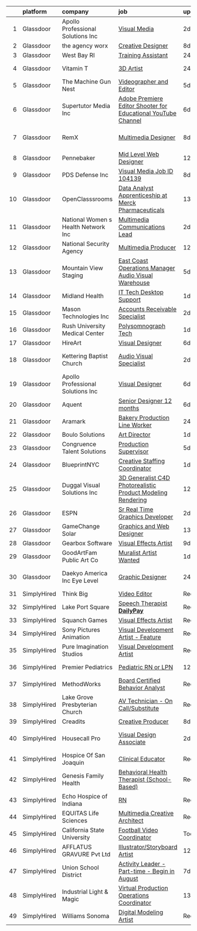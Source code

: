 

|    | platform    | company                              | job                                                                                                                                                                                                                                                                                                                                                                                                                                                                                                                                                                                                                                                                                                                                                                                                                                                                                                                                                                                                                                                                                                                                                                                                                                                                       | update_time   | location                    |
|---:|:------------|:-------------------------------------|:--------------------------------------------------------------------------------------------------------------------------------------------------------------------------------------------------------------------------------------------------------------------------------------------------------------------------------------------------------------------------------------------------------------------------------------------------------------------------------------------------------------------------------------------------------------------------------------------------------------------------------------------------------------------------------------------------------------------------------------------------------------------------------------------------------------------------------------------------------------------------------------------------------------------------------------------------------------------------------------------------------------------------------------------------------------------------------------------------------------------------------------------------------------------------------------------------------------------------------------------------------------------------|:--------------|:----------------------------|
|  1 | Glassdoor   | Apollo Professional Solutions  Inc   | [Visual Media](https://www.glassdoor.com/partner/jobListing.htm?pos=128&ao=1110586&s=58&guid=000001821f8cf113a6963c2b7e6dc3fc&src=GD_JOB_AD&t=SR&vt=w&ea=1&cs=1_33539cf1&cb=1658386707115&jobListingId=1008012114331&cpc=AC285F3A3ECA6BB0&jrtk=3-0-1g8fopsavkhqs801-1g8fopsbdg2qa800-7c0645af082c45b9--6NYlbfkN0CAhuD5_VJSGKds9a5niLzxiWOcN_E6D1JakCGF8i00d5ISuI-0-xh_cG2rFb0VvO-EIFroLATizHoo9VMSyy5GJXsu6gbHsQ6vgfq5xJ8DIxU-Vr-Kph_wNlXhib4kijs1VFZg1naKw47khUL-N3ZOiWpxzok0JB9gejpCxCMcXSw9_FCOBhORxfNJEicdLGEihhS5MTDtohWiPYd6HBC4y-WeeYPxcYuL7mfuE2PM7oanEkctd5AA-kTltrOKJq9msffXup3yPLVgblwF1zsZLhAHUHIoeER4hjCh9IwndcQhv88M8Zq2oeMyXRvaBH0X8Y3DP4DBmLnCfjd8qh4H-Wn7UhHGt9As3fDpnjw5D89LkAiAvnIoHR8By2rFyxG6Cim-2IPgvxupq_LP7wr6lRVKC3KmkGmqrivUkr4srNw6J8VQ3lENsYbLnDjJBUumaYFDRmY-6iaAFuyppa1PhlwH8XBNQT9pYcEF_0_ZC-SUvP59lRSYEkEhrnkOASw%3D)                                                                                                                                                                                                                                                                                                                                                                                                                     | 2d            | Eglin Village, FL           |
|  2 | Glassdoor   | the agency worx                      | [Creative Designer](https://www.glassdoor.com/partner/jobListing.htm?pos=125&ao=1110586&s=58&guid=000001821f8cf113a6963c2b7e6dc3fc&src=GD_JOB_AD&t=SR&vt=w&ea=1&cs=1_3d5d8eaf&cb=1658386707114&jobListingId=1007999979667&cpc=F41FEAB56D215062&jrtk=3-0-1g8fopsavkhqs801-1g8fopsbdg2qa800-63945e7974dcb0bf--6NYlbfkN0CNOKpjDIEH11s39GTuUki_mvxNbnX5BtDlH5CMrheAnKze_5JrwQ4joDkGUDohP_RybvKQguCwO2bzn207p_14mbiHcywFIa1HWF2UP0_3f5Zk975uTAq5uCVwflsu_JCSQSKbiQ7a0xIZd76aSwml-WNW-2GZAACyMpIWDnwBr8SUJBdJ9gJtZ6GRC9VA3ztJgg5zkHMaCfwp4fuamyLb9DvoEn5KT0MKmPkNcOYCxssy-D2g3qsmDMhqLf1iedEJ7dRB9yGiuqYYDfqcC8cnuQ876rLFYd7oJALx_xt826rJMzx71szpDIhO0IMs8phJIr-MwlmXrNu7M7YZhzc3ZZ24Frjn-VGwWswvmEFrgGSr5WCSKo6lG8hIp3PrNf7Z3-5WjT4HY9vJU1BkBFG3SOGvaBo8ZHrcZ7Ka0TBjOfmex_FmSVSccwjNrhxHxypzlt0Ai31e-rDwuk2IYihfbQZzLvyO4zQCZuL97FNbFevH_z0ICAzV)                                                                                                                                                                                                                                                                                                                                                                                                                              | 8d            | Remote                      |
|  3 | Glassdoor   | West Bay RI                          | [Training Assistant](https://www.glassdoor.com/partner/jobListing.htm?pos=109&ao=1110586&s=58&guid=000001821f8cf113a6963c2b7e6dc3fc&src=GD_JOB_AD&t=SR&vt=w&ea=1&cs=1_fea1fd42&cb=1658386707112&jobListingId=1008017780206&cpc=C19BE7EA145E205E&jrtk=3-0-1g8fopsavkhqs801-1g8fopsbdg2qa800-11649122c58d1426--6NYlbfkN0AWrAPJXqKdQ9gvgI08huh7vxHtojMF5utEtTzC6PLfuKwA_zJs5gG78PgVMm5f_sFdyo8KqA17pzYOpxxLCInD4IF21-xIpDQhhmffSubmlaSOKZWopFe_awZw62749pDPNBIJYD6_iuGyILNzyxvm0uPj3_kXp1FfQLN2HajFt32fusuzNpiRBc2wzvwVJu8zBvUw-SfZTfAwKtRwI2auITImSNpWGpUY2g_KPpvulxKEGAVHJMYdISCx1z2C0RKu7ps0OW3l05zFA079iQSiU6pYBm-1tridBjRFOFDrOeqAtiuPvlR7lECDrRc9u-CgdQ_Vx-luvIG43aUjfoUaRHR5jaWT0nZ0di7tAg_PETQGjhJaw_WZFf3rLOmNIBiBEIY9NvO_rvJqRgAV28UR555J558nrvGCctzAgy-OFymMjT9FHr-NzTmLz92Q4AII0KdEc1rMRTwIujyl86dYhsXp6fqrp3UiUzX-dwmO98BsD5WOwKNTTAxVCAFPxDHZB94i04AaoQ%3D%3D)                                                                                                                                                                                                                                                                                                                                                                                                 | 24h           | Warwick, RI                 |
|  4 | Glassdoor   | Vitamin T                            | [3D Artist](https://www.glassdoor.com/partner/jobListing.htm?pos=121&ao=1110586&s=58&guid=000001821f8cf113a6963c2b7e6dc3fc&src=GD_JOB_AD&t=SR&vt=w&cs=1_13ad0d48&cb=1658386707114&jobListingId=1008018057788&cpc=A65DF3A704A48F9B&jrtk=3-0-1g8fopsavkhqs801-1g8fopsbdg2qa800-e6f1d9af814f2d81--6NYlbfkN0DMrcEu7yrtATojKJA7cEzGQ3FdRGWLh0CZQInL4ECGI6k5tN82kdM0cJmh4vC7GggASUzm4EaCsfArm0MZIvHnEcxpNnspq4KQcHVbm-SX9Lpj_Hk-S19XhwiTrqUMW14uo2NHqNHp_1I0XpIz2olhVzX_5rLDBfk8bBOW2njWwzRrtI4zuSVmeXiXnli-2LlGSHo7HHb0xFM4Z_tTf79oXcQ5WAruZmv8QYTmlEQdawU3hnxU6OiEF9fuh4tIitCzGCgLWmNknBULy67y-U4lNvAGCgsNa16qwAHJvC1WlHQa0lzlYwY-5MX-TKx7QhH2oUg7h01KhcAaYp4IDYNmhjEICjmpfH5IFlacSIlzM2UNoXT-mp-WigzK3rJtDmUscSQFqcOoltvCqFAfLMSLWep5uxA_pzmgMYcYsysJ8Jdof6S1eBjZlkLfdMP8jrLqTBSJmAU3iB90ohtGnBLu0c2ea4uI8LM%3D)                                                                                                                                                                                                                                                                                                                                                                                                                                                             | 24h           | Mountain View, CA           |
|  5 | Glassdoor   | The Machine Gun Nest                 | [Videographer and Editor](https://www.glassdoor.com/partner/jobListing.htm?pos=110&ao=1110586&s=58&guid=000001821f8cf113a6963c2b7e6dc3fc&src=GD_JOB_AD&t=SR&vt=w&ea=1&cs=1_c347a066&cb=1658386707112&jobListingId=1008008220577&cpc=DE56C24FF6DEC286&jrtk=3-0-1g8fopsavkhqs801-1g8fopsbdg2qa800-7bf62a7847c9fd39--6NYlbfkN0DeXU0vMxLyKhfauY-dgUBa_3v1DHLtGGo4EP_Dl8CiY3vcLdlFpMXd8gOoPoS0jl2xg5tFuqzqZaNPlzGo_opu3V-Sx22VHLXuVfm6JiTRQ0-M_Zc2gGcsfBMqRXwW5hoARUwGDoiJ8yK2FMYzPuUtY075Lqjq_LiiEKHiuk-FH3Z2ZXi3fsfqBVfrjsnm_YJulGpbs1ORLpjpauLGjdMQcXcFvpsV6INUuam6u5ntZhMzwcLPtHnkkagi8RSR4oY3wW8mA9nmU1W9KFnZxiFpCyKavqBL-w738L5S6tbXi7qQnjsHJqDCMrUIEKb8SOClAj4Fxdtzkx92S2epFhidHVmIHUtcyAqa0Ds8dc-b5FdGFOud7kY_vCvsBkGQculfSUdIqoA-TgESA6z1-HUg3CDkHRKZkDqus3BQO9qHeX45K__r4B05d84X7JR1R2OARylM3-thsvUxtqcsju0SHoEr7UDstdWU29zVIU6ENgfsMtN18Q8M0daEA8-JsiY%3D)                                                                                                                                                                                                                                                                                                                                                                                                          | 5d            | Frederick, MD               |
|  6 | Glassdoor   | Supertutor Media  Inc                | [Adobe Premiere Editor   Shooter for Educational YouTube Channel](https://www.glassdoor.com/partner/jobListing.htm?pos=116&ao=1110586&s=58&guid=000001821f8cf113a6963c2b7e6dc3fc&src=GD_JOB_AD&t=SR&vt=w&ea=1&cs=1_3a7c2f9a&cb=1658386707113&jobListingId=1008005659807&cpc=F41FEAB56D215062&jrtk=3-0-1g8fopsavkhqs801-1g8fopsbdg2qa800-61fb1f4c4c1309c9--6NYlbfkN0DV1lDD41QrlQtjoWXSdRl7NEVxaxHHMwep7WMFaFLwP0EAedrMYCvLuLwR_yGKg2d51-yJ6xUrow8piyP00YXEUkUTfsX7vCb0HjnJqw2LFMpd5PsGs8flGti0zSk0hsb2OOLaAcGy45niYCJCZIb41h9ZDC4WsSYJrfu_DxO-FIXs8p8dIp4VzxTomg58anTFTj693EVIQ5EDEg7KoY2m07INKPnW1cRiTath2Q3OGQhn477n37I1UG0ecmgGRC9uWGFVhfWB5JxZrkTTOXo5Px5CfXleL9-OHjYKtbm7Dpi2mUajBJrmia1DJmc_0gMwoTREk_zLusnVtzIFp2cW_p5a0MePGCDtfHTCfzsLHRriphliFRUO-9FZ_DjebXM50wsHNtrgUZfn_yHQheUG5820ZhZ3Z8_lGks-qQwbpvJQCxdMUWeNrID59f34UBLYcX84O9aWVnGOKTOQKf7K-cWTkaOSyaB57uUq69fnxU47XudB3FObl6oazTtTnENve21-cLSVC3Rt8eKBnLUEgUVsjaDILmzXKFAZjjPTTQ%3D%3D)                                                                                                                                                                                                                                                                                                                    | 6d            | Los Angeles, CA             |
|  7 | Glassdoor   | RemX                                 | [Multimedia Designer](https://www.glassdoor.com/partner/jobListing.htm?pos=122&ao=1110586&s=58&guid=000001821f8cf113a6963c2b7e6dc3fc&src=GD_JOB_AD&t=SR&vt=w&ea=1&cs=1_170d5e47&cb=1658386707114&jobListingId=1008000121887&cpc=FD1C1DA32C38CFA7&jrtk=3-0-1g8fopsavkhqs801-1g8fopsbdg2qa800-57f97d4fab3b97ac--6NYlbfkN0BjjkWxnJMqt2bWVcRaVAlvBRsjLKeJHSTiWSuT7OinMbG--Fy5vnygDSAU1bjUzZ1VTW8LA7bc9abHLh_fTi753GJDLB3c1bH9fCr0jvhqfzRSth6g27U2uy5j1QLzU3cNZqixTjGpXq0Vx-LM0UknhVQnTBe0eb5xu2oiD9_uyHdvGRLDepRyN0qbryVETulSHbrLT1gV7X8TRrGvYfLQ3LsNgR_4ixibd3UxlvsduHCb2wk37bDI2p6WUG13lwgJt3ealLSiUu64ah6GHUoBwhqXjogw0ftRPbs-r4gaChdkw8evrCYP1L-cRQ2QhAzkBJWMlOfiGxI6LQFEl3BzeWLMifp2wN7PlyRSAWAfN4y_82MPYILoSKazHll8f6txmZ0Fh3ZiL1Vy2194VKBSIilYFcg6Q0Q_JHbyqiPnc_cthOEgRod6au_e_opeLxZ0EGOsZS2IEyRsKqldfn46kpwGdfWOS7kxpZJbfFBpfIeo37SBCNAzgPj_tNPiBkuU3XH4v4GzOR3c5eMZFrx0exVAB3TwBit0svG3RvfyiUw76epjRwGIi6ddTG8plVfkDj8vpwsxy2OBeqthO_ly)                                                                                                                                                                                                                                                                                                                            | 8d            | Fort Washington, PA         |
|  8 | Glassdoor   | Pennebaker                           | [Mid Level Web Designer](https://www.glassdoor.com/partner/jobListing.htm?pos=112&ao=1110586&s=58&guid=000001821f8cf113a6963c2b7e6dc3fc&src=GD_JOB_AD&t=SR&vt=w&ea=1&cs=1_60205381&cb=1658386707113&jobListingId=1007992914380&cpc=334ABAF5D42DC775&jrtk=3-0-1g8fopsavkhqs801-1g8fopsbdg2qa800-09f7b357db24a266--6NYlbfkN0BqUN6ztqptJ5eG394UO-ZfSRZGZkbpPm3u73UixmBvBI1Y1JxWCCSi4WD6T2NB-2gugfCPeo8ZQOUqAEtz66ZCnIC6U5F0XJKr1Jox5VrclONP9b6iMFBTOy58yKslxi4PmsPGdNOFX2yyjFl7ZGxSjiZNk-UbmLbgopj7iYK_0fPO0KhQH2T9X9_seLYZZxS52kpk5h21dAD6x90wUIOT-SiZbRJtutUtToW2FV9YWXMABvDmiAYvIQ7Iz9gG0TMxmAL_ctkfXkesH0icBRBCjo1oIs1QWs7u4oJjzlTaM3_RGlDaauQYVRLQiHnIRQxMZl0ujFFaBsAh-nh31qqV41xTVLv4jesj_qxXe_gVGSNWN1cAS--Ep5QZ11R_gJndUSF3LL4xmdM5rzVWaEODqdhirlg_LCqRgfISIJFeEQ7nXxG7cFLGj9ejjdXiHfbQS-wbG9wiD5dXOgmRObWy7VOBkPYj0n3hU06W8EiZliAip6Eoxjzr)                                                                                                                                                                                                                                                                                                                                                                                                                         | 12d           | Remote                      |
|  9 | Glassdoor   | PDS Defense  Inc                     | [Visual Media   Job ID 104139](https://www.glassdoor.com/partner/jobListing.htm?pos=126&ao=1110586&s=58&guid=000001821f8cf113a6963c2b7e6dc3fc&src=GD_JOB_AD&t=SR&vt=w&ea=1&cs=1_3c960031&cb=1658386707114&jobListingId=1008000664580&cpc=334ABAF5D42DC775&jrtk=3-0-1g8fopsavkhqs801-1g8fopsbdg2qa800-c48d48f2cf6d497c--6NYlbfkN0BLQ6hkz6GMEPsiDV6dZwFY4wMBUE_AioakCFmtqBrqGrxCtQ4UOaWb1H3TF5yZ3th9fN0ioFnT937hnbYyIeOC50zV8duBtfaBQzCRKsZfXbsPCAfVKGg5XYKfM0dp5vfmsIb0gd1mWRA0jMAR-fGO2ZCWc16JsBgNHDwsCfstMS78FmoNc5dwXG2KRbG5Z8nSUTSo9_oQ4p16uRaVGIVj2Z3FaEe5ASDEpBiXtiua6YjFzrCbIsev6dcp9x_yZlUUBrzk3AqsFBjjMwZv_rAaDmYvsfrMbMdtE-AAi-ax5Ihfady1D6bECaBWUFbX9XBYfI0XRVx64A46FGWiqGnMLFk7HaRORkLl2dLwJd1K9-982Of2ocdwrSlpQgW9PVp0of7xiIFaFYla1l7SAAUxEFPKl-PLkN9KqkB-6rWtrhcWnrZ6MDATzDiS3WGT6Mm8i_pl6UpS5yiL0jP8yT5FZDLaltAknBbGZ0cC7zYyHCHXfokO21Gs_tYgPQOoWdCdOelKY0Phrw%3D%3D)                                                                                                                                                                                                                                                                                                                                                                                       | 8d            | Owego, NY                   |
| 10 | Glassdoor   | OpenClasssrooms                      | [Data Analyst Apprenticeship at Merck Pharmaceuticals](https://www.glassdoor.com/partner/jobListing.htm?pos=114&ao=1110586&s=58&guid=000001821f8cf113a6963c2b7e6dc3fc&src=GD_JOB_AD&t=SR&vt=w&cs=1_a7c6ad68&cb=1658386707113&jobListingId=1007990826787&cpc=654405A9B1E0A9F5&jrtk=3-0-1g8fopsavkhqs801-1g8fopsbdg2qa800-0c696e5078b5b0a9--6NYlbfkN0CYAIElCPpsfOW69DRdwqNcgVECywkNW_zmrkWacG6iwAdXMtafJYApPBjY_IlazVpGcUr1k55nJkoGATfqzhUFL-fmSqg_S1O5C1Ex--uIFw1L7KNN1g0m5wmEdeB4RV0HUvkD5ZIGlF4rRcC7wlZEnK0VUB0LXiq9kYADHjPJA_Y0UIPWrFGQRtb_NLwTSGq3L2klTIzT2vfe_S5ZpoxFEJs5FtovR10MUC5FdmYGuHSl4AkZ2G8FdkU9mn3f6M_Y3UR09MYILLXVoHMSzVjGLv9iSv01ULGom6NJN7fskdDKcAYvm2vujBCzun7kVX-nmQDMzPb97idDrEr2LP-6WHV6N_8FRbgf0dqJHVTfYsoGwhcKo3_ZLCa7xmtYzQ1Nld9HPGT4L0XUhtK6DwJO2jbbQseG75390hD_G9aZB1vgvBK3L1Jo0pL6k86juB_rXyGLYCBtkmc-eoM1sP238eRAQm9gMuw%3D)                                                                                                                                                                                                                                                                                                                                                                                                                  | 13d           | Trenton, NJ                 |
| 11 | Glassdoor   | National Women s Health Network  Inc | [Multimedia Communications Lead](https://www.glassdoor.com/partner/jobListing.htm?pos=117&ao=1110586&s=58&guid=000001821f8cf113a6963c2b7e6dc3fc&src=GD_JOB_AD&t=SR&vt=w&ea=1&cs=1_6183d6c7&cb=1658386707113&jobListingId=1008012399126&cpc=F41FEAB56D215062&jrtk=3-0-1g8fopsavkhqs801-1g8fopsbdg2qa800-81a35bf483a968e2--6NYlbfkN0B5onm8ICl30zvW5oCCIrVHUUFKNWXcoBZYwldRI6T4kAWbbdZbyujUSetQWwfG-5BRT1jWpw7aUbEIlVfdgBHdjP8Hyxs0z7hbAOOWRcCZOUJ7aUuhkXfeGD-L2wzNQpJPHUmTe0JvBn3eYP4vw1izJIBLfOigIyat2Ty-Q-2ZyBUnBQYUE7eCnos0UdE_-BVyc7VymzFs5xNHAgd7zq5phIGC5Uuc8cdeVfX3rMOUwlEa4T8LCi_cNiOM74vzaDCrm94lPZJW10hhjLws17MEK3ttfHCOR4I6c1QZvmQ_JiVRFixuQVJweRL0byjZcx-LwMpR1lwF3-Bw7ZuY3ZqUiDNUAWIaQ0E5hk1JvUmAtdLCEQw-fQsAiDUuKWy3GvYony57SL8ovZcGROk_erA59HcX3VPfCB8u2PllQ2mr2HqoAIpAksvzYnVCT07SK8hHFeU7Bp5r2q43wp3XZtHVxqgF1HuLxpgLKZiUJ7dHsT-cIGaSU-tma5DH7FF-LRQ%3D)                                                                                                                                                                                                                                                                                                                                                                                                   | 2d            | Remote                      |
| 12 | Glassdoor   | National Security Agency             | [Multimedia Producer](https://www.glassdoor.com/partner/jobListing.htm?pos=108&ao=1110586&s=58&guid=000001821f8cf113a6963c2b7e6dc3fc&src=GD_JOB_AD&t=SR&vt=w&cs=1_6775c12a&cb=1658386707111&jobListingId=1007993375710&cpc=DE56C24FF6DEC286&jrtk=3-0-1g8fopsavkhqs801-1g8fopsbdg2qa800-220c831acd0bd84b--6NYlbfkN0AC5S5KfpcrE62cRuYLg6qW_HWiPjKHP06qk-AGfbwYtGlr3wcSMURH9oqKq1q2FCeFdF-hDASgdfb-tVnNfNiv33OhXMBcetZrCWqK5PvNEGBbxq02kyraPivYhiIaFSxNcGgWJ-bzkon-S78Jn4FQOuToT1FsynWmW2qfQQnLBWjO-Ou0VH4K7wdtcGaeGOdPQ1s8VIm4p6LIa7dgV9zmNldbG0xDL-5krqTssMqLm5r1uInzs6D_fkgmxdF5al44jKQnNNB1sIK-9_jg1zAxyOKP2nqahu6j6hmJNtBiQJ1zuXvrRyEjh7Hjrm5uTwfkjsRTBedelZCrmIMiI0vZGUZdPGKaGELoyXA6rYMAj766hihbAlpY6Lmlcyq654Ua-uzyQMDJdnsHzfJcxdUBqJKC7K_ijLtFelaY_-6Uf3SHByi2msxLIYyNOxqVf5l5ZQ42EZ3kTfK7hBuj2rfHtIi6_zX7xR8%3D)                                                                                                                                                                                                                                                                                                                                                                                                                                                   | 12d           | Fort Gordon, GA             |
| 13 | Glassdoor   | Mountain View Staging                | [East Coast Operations Manager  Audio Visual Warehouse](https://www.glassdoor.com/partner/jobListing.htm?pos=105&ao=1110586&s=58&guid=000001821f8cf113a6963c2b7e6dc3fc&src=GD_JOB_AD&t=SR&vt=w&ea=1&cs=1_c3676c18&cb=1658386707111&jobListingId=1008008548107&cpc=F17331D9BECC482A&jrtk=3-0-1g8fopsavkhqs801-1g8fopsbdg2qa800-ee0274ee5e9fc4f1--6NYlbfkN0DYamCMjgt8SlHK807AvhNStLtWCY7w715JL0bXqF7ns0v4VZvbqhYWibEEmOG190gnsnv8G2hQW5mBxw2a7b-R8VukP8I9OJRhABsb8gb4NfJUmcyubFWyJ5JkZXTrSNhXuWZUvZNJjeTn-5K3H5GMqBg4ykfg6TM37tEXWkeWOF4EQyfh31NMyG8QPvJc3yB39iAhXYWdw1tW1C69ggD-tsTOrF4iVvi7twRRjRJ54MPm4epmlzZB_lN58JJuIAUjZAw0Tb22S84b2BSnVB-IkLA24F_YeBqfgn4BVJk8zhRN19aPtAf5zRBN73VOFBdrbcnBik3aWWhrOOJ9HW_DqmaqZzyv-jTbxu7k1aWBAmffZ784wTWcN5qNmwnMBVQ_qA0UFLPLi2Cjna1kxP7-dBHIOz7L0_RPLzhhH_KdHVR0P0-ALknhKTo1NuBKWReFJeY8WuFYImxUfHlNykwExvbuARiiD7eh5xd6sTtzK0vQGa92mdCsxCOQnjIb28kJbPQRn6l6fBJE6N4lWhPIYiFkoJLvNzeIaYcPKmzvzg%3D%3D)                                                                                                                                                                                                                                                                                                                              | 5d            | Halethorpe, MD              |
| 14 | Glassdoor   | Midland Health                       | [IT Tech   Desktop Support](https://www.glassdoor.com/partner/jobListing.htm?pos=106&ao=1110586&s=58&guid=000001821f8cf113a6963c2b7e6dc3fc&src=GD_JOB_AD&t=SR&vt=w&ea=1&cs=1_4dcb0c55&cb=1658386707112&jobListingId=1008014604998&cpc=BCC169F53084E245&jrtk=3-0-1g8fopsavkhqs801-1g8fopsbdg2qa800-5b1472d665631ff5--6NYlbfkN0B0dUgS5X4w9MUYqQFAccb4Zlfor4oSLICK7GhUt0EDFFS9P6wBNO3DwYcPayGI3UriM5Op-1IwO2cikAKvFPnyxorY7BxBsixhnDRmFgL8UaO1fINOi3v3ypNZWdrJenBam88_AKsm510BS2vE13o9mmh4wtmhdYf-0QwBm8NLSAiE3u4aIpiY6VUDRFhEGVDUx2d_9bh443WpmBebNqCA5DzdwrXqQbxdW2RZAkNryCavj-mzGI8fO4OV5B5DPhEqBQFyDhS5odhBP-xn9pr4pWMza1Km8hnua7bd1RT_w1tUZE7iqHE53aTNFtlhB6_Kgogc5mdNWsxJQWrlNtUxZ3PAb8Y8A2WNBjKEgUwDq41d50gsbFxYrogFJEfK3PUqpvSqmKU4xxi7dyxwpZNB80ArC3paQMtKIuW03F3xXPROTw3cFdQzP821Dt0346DJ-PA1QSWbeoRg0oAFWUoBzIdRCP_Vr_s876HMlKDaEYQy9ldFZ8RP-9TdsQmpYhB0WSfLDdn0lQ%3D%3D)                                                                                                                                                                                                                                                                                                                                                                                          | 1d            | Midland, TX                 |
| 15 | Glassdoor   | Mason Technologies Inc               | [Accounts Receivable Specialist](https://www.glassdoor.com/partner/jobListing.htm?pos=111&ao=1110586&s=58&guid=000001821f8cf113a6963c2b7e6dc3fc&src=GD_JOB_AD&t=SR&vt=w&ea=1&cs=1_a89fc2b2&cb=1658386707112&jobListingId=1008011963982&cpc=9DC6E4D8324653EE&jrtk=3-0-1g8fopsavkhqs801-1g8fopsbdg2qa800-b75e7a6920462065--6NYlbfkN0Apfh7xeHbvUjLQ8tAqjADf3eHVdEQvy6kCwXzeuutrOV3eNus9WsoNzEvwuMU3S-w4-CMe-haIhfX8YsY8lZNlVQW6VsEQHwvCsVQzH8TH4q9m0mzZekqLjUvZ6LWRX1n29vxBO7aUm41ce6fuySkdNJOed-_PZfm5XRl0hFUODCNymXCB2mZp3MMGc7anwDsCVuWq0DeIgszYZbiEcJFRgMOAmKZq98GyzchBMCmMRc40I7c_Znm80jeeQjKFGmB1YalDRGK6H09DYr3N9R8queJBdmxxpx6DIAbsYg2I263_PaIOrP-2MZNlsig5HxseGjnJ8tO84uE3iZdnCWg15PA5nktHyxeC0UdE679lpKwWyOIWinjaN-gRRR7f7KDNuFQ1YhV7gbJRf7AAq7xWiOow5VBQiFypv0lMzp9jIoY6hx8HxJqP0S_2NNT2XAAuhCn1AH8bgGZ5mK4jGQp2DtYVbWsKYhU1JmwX3gI8lsQddwrFDJN1p_tQo41V4RWFQPKppgPhBA%3D%3D)                                                                                                                                                                                                                                                                                                                                                                                     | 2d            | Deer Park, NY               |
| 16 | Glassdoor   | Rush University Medical Center       | [Polysomnograph Tech](https://www.glassdoor.com/partner/jobListing.htm?pos=120&ao=1110586&s=58&guid=000001821f8cf113a6963c2b7e6dc3fc&src=GD_JOB_AD&t=SR&vt=w&cs=1_2a2cbd96&cb=1658386707113&jobListingId=1008016259790&cpc=AC285F3A3ECA6BB0&jrtk=3-0-1g8fopsavkhqs801-1g8fopsbdg2qa800-7f4fac4643a9362e--6NYlbfkN0CeQENVeD1xb-pVmNrGCMDp_MMlBtAVJorIuP3ubVomLl8t6KiSVaVsRwWoLopT2FmsgrTwh55Tl3Ps3c1tO08Q9rBj_scZh8EpkD2sBefqGo42xSTTJ_mnt_SWX_4EbQ1v2OPoto5les6d4DuWBKtKgQMPiREUIj7rodWLuAPLJVPvr8riFszRDj1empq0pFzYZ1JJ3AZoTCaAlQgbXgSisNyTiJYa7CKO-QZwnilQ19PMRvB3pQjJrRoQSjqv5Ehc3Lj2bBiqVLThhTUx14J4S0iaO1IvPfiOqGdZdB9jbnb7Mrm-kF0K0Te2Fj0zrffPTZjCGlX1M_pp4dcfSA8A92fTFz_pBfdfbx1wRMMLokVbit6VYES64XSqid11pznqwxz_DobdKyTCCAsPOZtoJFbTcHowyNZzEuL3CzzQJxjucHVjSHCZ1zPuEpChw6A-j0wUZQ0BmEzF9s1ikUzqhyUkV_TrbJph9TQSb265eocu1tyKUUTVQTwv4iTNcGGxohLR66bIaGi5ATJJo4O3FmUlB5uJBtb9NROAXjVzv3x1v_41JscaNDrudKWWpomj6KLXuEwLE8PqfHvJe0wWKDhlMe5OrS3ztxJ7J2M-T_IspQ5oh-1eO2CxejXzrybWfMunPjpTZkvnDKQKVjCZ50E22K56QZvFrAEKW8WG02xihgeSziNNq-Ysg9GP0Y_66hkPUMOnMrKg27BrU6ucA73TFrE6W_rtJb_AKD5TCp1bsYv3TGsSxIzmK5PpBaLY3XKSFmdcjgNO66A_sjqAItXzaJ9bkykl0VW8CCGYy0zjVQBlrttwUoPaoYJc5El6aQyHZDS_fVf_qMFlLHluMqHCtCtj6TcKhTflAplxQ3KueKws2IJD2GE3TcIX4TEvNBX7bsFMnOkeY4bwU2pj) | 1d            | Chicago, IL                 |
| 17 | Glassdoor   | HireArt                              | [Visual Designer](https://www.glassdoor.com/partner/jobListing.htm?pos=123&ao=1110586&s=58&guid=000001821f8cf113a6963c2b7e6dc3fc&src=GD_JOB_AD&t=SR&vt=w&ea=1&cs=1_89280a59&cb=1658386707114&jobListingId=1008006990165&cpc=AC285F3A3ECA6BB0&jrtk=3-0-1g8fopsavkhqs801-1g8fopsbdg2qa800-707f6ec11249c099--6NYlbfkN0DSgjPPcnEdvoK3uuxfISLALE6pB1FR7YSHOr_tSg5_QGIhoz_2VqUepdcKLBLI_zQsemZvjWbTmuNU-8qD_5yZ4Wkv_uXn2T-bUm0XKK8bPwPvaWQSs82hJtIXOIR23d3hUCuyKasdapFmOqEz0PaHbJCY_n4FpUa_TzCXZMVtsOZ25JsI9TZ-0Kw-d-l6-UU1w-OjXH4Nmp7P6iuYavMgNt02LGbT6YdAWqBQvTnFp1Gzk5E30bYxQP4m04IDejbcvZVxXo2fq-yP0VkossMWPB42nEkTiQt4833SMti-Lgm83c5e7bL0yyu1uDXb3-4qMwa15k8WBaGO4xRR_BcXFxm32HQTINtWO561WydZnTBuyVvyGRnDMhNsFPcDOgF3phxeWxQWai7Byl8fcTlglL709Uo9yZpShZQXVsAkC1ieEmh6JjLBntduE2Z4nRBbZU3ug0tIas0aouLKCa2VUxTFNKNWkLaexPu96kfA9j3jE2V2ilqc0KWNk5xWH_NreLvlp1zz00odxlcBMbOYxUm9ctWDFWayxkl4XPAldv45LS0t9LJmt_p-SAU6s_s%3D)                                                                                                                                                                                                                                                                                                                                                  | 6d            | Denver, CO                  |
| 18 | Glassdoor   | Kettering Baptist Church             | [Audio Visual Specialist](https://www.glassdoor.com/partner/jobListing.htm?pos=101&ao=1110586&s=58&guid=000001821f8cf113a6963c2b7e6dc3fc&src=GD_JOB_AD&t=SR&vt=w&ea=1&cs=1_51ae2b37&cb=1658386707111&jobListingId=1008012156108&cpc=CAF32EB92433BC76&jrtk=3-0-1g8fopsavkhqs801-1g8fopsbdg2qa800-bce938d67c844bc2--6NYlbfkN0AuDkGeZce4PmEqjNu_aAdrZISrKeQURdzOXyaBhrWD-MeIlSrdOKfXBHTW5WqWMQFnj1Rk3o1iDZzVrG-sPbLW79lApHKuEpo7TVDNrhKpr9c0f03DVe9v9Spg4A2ygYp60KhLH9480q0kpFTehHxSfGPl_7kkp245w1CLFAvUQHkYvPkyyr3EnQP5dByC-qHRhZ_5EarynwtEtmFMhEvYQQk9AmRZc8_3rF_IpX8sc7MVxRJf_2a9nu6R4tmInuwBretcGc5BM_3NUc08ifhBhbLViRfmaT92D157ckh2EZdXbOF6-BLF5lOkihJ2_9LcRjSkPPIod9XCIYcr2TNIDFe2Ne-WlnAhsyKY4j91Qnixwyxr-MFLhWZY1_u5ogtLq2mQO9uISmtgNz76iJ40F7LQ5rvWN_hsgfac4yeSz02Z-9NPLgCdwS8e_5VbWPRA6xIwMrF6ftpX3AZuItiW0oiWdcXc5lplswF8JhyclpneROWgsDcaEy286yT9wH823YPGD1VCHw%3D%3D)                                                                                                                                                                                                                                                                                                                                                                                            | 2d            | Upper Marlboro, MD          |
| 19 | Glassdoor   | Apollo Professional Solutions  Inc   | [Visual Designer](https://www.glassdoor.com/partner/jobListing.htm?pos=127&ao=1110586&s=58&guid=000001821f8cf113a6963c2b7e6dc3fc&src=GD_JOB_AD&t=SR&vt=w&ea=1&cs=1_20d2a6e8&cb=1658386707115&jobListingId=1008005753106&cpc=AC285F3A3ECA6BB0&jrtk=3-0-1g8fopsavkhqs801-1g8fopsbdg2qa800-d745df0fbd624270--6NYlbfkN0CAhuD5_VJSGKds9a5niLzxiWOcN_E6D1JakCGF8i00d5ISuI-0-xh_cG2rFb0VvO8oWfPB-Gv4WFa2mbezu89_djolyIsBhXKNjN_VO-CaP9EBUrIW2paOzzZHLkUbd3Z1H9p1SC-Ll7zAQnXdVs3oVT7bTvC6XpxZMBmeKH1Ciq97V6BlJ46ugu1NottkV9U-qcQD89ennt0U8NIqWtYKBEIPdsKQBy-VP_P6d9H9bitMhlGhxdBNB59NwxZF_hCc7k-P8MlqyYFUuNwn5J1Mm-_0S2IhSXMuaKIlBH4USrW-8xoJxvNgFNYPYCnCilqPlWd_vn1eL09X3s4CfYYjj09XGWieLLr4UlY5Ds3jGMNI5e0WdGoM2w3L2GoYCzfo8H5IhUuG08XZl-cG-e7nugMP3vxqq5jJtQOsplidGC1UHWNu4R-YONGYSowQF-xOacYAJsw_1JBxR85qIs0o_y7pPA92Nfe0sOTRYrxSPkgtZYAczQkzuvOpv7sMweE%3D)                                                                                                                                                                                                                                                                                                                                                                                                                  | 6d            | Eglin Village, FL           |
| 20 | Glassdoor   | Aquent                               | [Senior Designer  12 months ](https://www.glassdoor.com/partner/jobListing.htm?pos=124&ao=1110586&s=58&guid=000001821f8cf113a6963c2b7e6dc3fc&src=GD_JOB_AD&t=SR&vt=w&cs=1_6cf4f24a&cb=1658386707114&jobListingId=1008006434606&cpc=451933188B21919D&jrtk=3-0-1g8fopsavkhqs801-1g8fopsbdg2qa800-73895f838e252203--6NYlbfkN0DMrcEu7yrtATojKJA7cEzGQ3FdRGWLh0CZQInL4ECGI9gD0Wolx9R2EDT7B77c2cQEUGPDUSTbu6ie_9Id8KnFr0yOJl-PMCdJ6V3ZtS83yxlVyJSD4qR8AFC7rocWiVVwuAl3eJ7O7LkNgGo3O-TVNNaZQCpxHPy6W6QpMmUjjP0n5897PtP792BCeQTGrR89P_2PlQDuzI8hMOm35NVNh_UFpY65Uf5ssIL9o0Yuso3MGrei7I547G3hHsj8R3fZnz8rbRtnJdCCSb9xyCvH1NFBz1kWPj-Jgxdk9OOiowIlyYiK-5iI1CkFp226WiUJFzv2K8OM6ymyTaAKULwowIswpLxcs0nICUIFfappAX3CpBpdtHN5U3P88aRIacPaj9YsWSzHWVBPD0-aOBVJ0radevSBU-4Cg-G91ki2RMo_hQj9YNvg_z7JS8um0XI0LIeuNzwMdw%3D%3D)                                                                                                                                                                                                                                                                                                                                                                                                                                                             | 6d            | Remote                      |
| 21 | Glassdoor   | Aramark                              | [Bakery Production Line Worker](https://www.glassdoor.com/partner/jobListing.htm?pos=119&ao=1110586&s=58&guid=000001821f8cf113a6963c2b7e6dc3fc&src=GD_JOB_AD&t=SR&vt=w&ea=1&cs=1_93ea3a30&cb=1658386707114&jobListingId=1008017284565&cpc=AC285F3A3ECA6BB0&jrtk=3-0-1g8fopsavkhqs801-1g8fopsbdg2qa800-c31d6b0b14d62816--6NYlbfkN0Afi8hlyjXcFcTRB67AhKDs9_JHq9Ijljmoye2yl5v1h6h0smwCEyxrGM75Ug3_BbO96aYJAfifjTupCfahAgMP33C0qhx9kL-EYEXNeH1uLz4FioTmNF7qcjwxNmipMcC8p1oq2llPNroyrnhLzr4jFvnkrs0JezsqPtVeKsOM9ITDaZzFcpySfIWoecWell3KCc8uz4fL-eBouWX7Td20FK4NnnvMdMrOyUjZef2J-nInvUV63iVOglJS9D_CsI_bZTNjgTn-PuS6eoK6M4VZqgB3SuWpva9UI9BarDENC00YUUEJ3Hde0pBsvjdaP9kwdT9HiRmKj1a9uvPoHtXeSYLmslvsKAX0-vlaGHzGkCVsRMpZ_7rsFtSyg6Piltu5V0foqodkZO9mC5nAgdCzuqSMEu-sniOKzaw7lfhdGtSBDV_kYP0zfMRObObBmH6c9-4cAuQMxNV-0up_ilcm0jFAH7eieEBzxXdkzBouY9U37P6W3a8gOArBXHZuV9M%3D)                                                                                                                                                                                                                                                                                                                                                                                                    | 24h           | Tyler, TX                   |
| 22 | Glassdoor   | Boulo Solutions                      | [Art Director](https://www.glassdoor.com/partner/jobListing.htm?pos=118&ao=1110586&s=58&guid=000001821f8cf113a6963c2b7e6dc3fc&src=GD_JOB_AD&t=SR&vt=w&ea=1&cs=1_982d7007&cb=1658386707114&jobListingId=1008015049216&cpc=3DB599BF2F4828F0&jrtk=3-0-1g8fopsavkhqs801-1g8fopsbdg2qa800-39624967cd298484--6NYlbfkN0D27ridyL1cQZM6mrVFW_EFdxxojA_U9myCx73wBqri-FCJMhMa0-S9wi5SOjRz7GOlXE_VKI0ivGMr2iNwS_dD-xau2yFhbKvU6nVlQpEs0Tx_OlkMiFBVlLBw7kJd2f4gTA97EmJwCa71PCplZPSnq_rVMf6uvsRg2SKrcAshFO8DX4jYqzJnN5rFCP--k6ifUZfFYS4lwDpbdK9ApeJMYfo2a73KRq0ST8Co85hOQyIvtstLwbjG-YPcWiKx0nagLRINM5tDtZBoJ8quMW-7PpQQj0jX2s2dzLMGBrQsTTpWRKqUIZ3etPkyGR9EoydbQ_7SZJdeoEOeoVRQQ-HcyMxgRTRqPCM8yTChMOk1_ZUPwNvV0q-aBZhHDtm2_U_71eTMNFtmeD1MqZlUfkbDhm3TeKJ_rGw3CgfdVKjrQEvyyf_912SXMmRLZ0tTh2ghcc6hJLdwGWysV26M1YeT8HtWZdK6se75kHmRkrEByBpvRi6KBtkoSu0GALMOQYHtsW--h06UbQ%3D%3D)                                                                                                                                                                                                                                                                                                                                                                                                       | 1d            | Remote                      |
| 23 | Glassdoor   | Congruence Talent Solutions          | [Production Supervisor](https://www.glassdoor.com/partner/jobListing.htm?pos=129&ao=1110586&s=58&guid=000001821f8cf113a6963c2b7e6dc3fc&src=GD_JOB_AD&t=SR&vt=w&ea=1&cs=1_d7f276d0&cb=1658386707115&jobListingId=1008008690036&cpc=2CAED5C921A5F994&jrtk=3-0-1g8fopsavkhqs801-1g8fopsbdg2qa800-0ab5dfdb81197ac2--6NYlbfkN0CBmQTjNe6GUyCkB-ilHHok7FMjDvUKshtjDzOHe3gGmnFlW4eJC5G7FVRfVpZyonDq9bGELQ0YLL7rmryz_Mwl7kcJ7s21xYtq-tSnYd7d2nyiGUXNUuPnJ678AIiRhHt-toinLXaCSH14JWaZk6lsTogR4Yw_aKc5aDOeelPjUJkzccxpQ4ity7k0_UclIud1OAlHfAb7R3oO9qvcal4cV_MY-FYZYxTj4y1C3U59UzjaEkB38pDLqbyQDlJrGzFsMjq6vXI-gyb2PyjmJcQ6BMXkwPF23bIGmVeWt_EqAJ9miZmVbYpUKVZwn7O-h09C0gYNW3q0DE55Ny_k5qAPysYBM4OumFWfcwWnfVqVKh1jxf2Ip-OHQ6C939SJ6XXLZRCw2xRMXZIwmGuaMu_Ut7Nu1euuo4EvOFlSyhzQUcyzrW3TeNXK588mF9M3gUk8Jiymp0spenRV_NDt0dPOwghYFHkD0ThQFNh0-FT5csTbzeqXYdz-wWCDOYu8GJC6403wiMEdmw%3D%3D)                                                                                                                                                                                                                                                                                                                                                                                              | 5d            | Saint Louis, MO             |
| 24 | Glassdoor   | BlueprintNYC                         | [Creative Staffing Coordinator](https://www.glassdoor.com/partner/jobListing.htm?pos=113&ao=1110586&s=58&guid=000001821f8cf113a6963c2b7e6dc3fc&src=GD_JOB_AD&t=SR&vt=w&ea=1&cs=1_737f0eec&cb=1658386707113&jobListingId=1008014650653&cpc=1160948BCBA38B5B&jrtk=3-0-1g8fopsavkhqs801-1g8fopsbdg2qa800-038a811d9ff891c5--6NYlbfkN0AS3oPsAAmCngCu4U51_2RxXyfS7TdWOFtWPOafNW52I1dNdvLakPxs_brbuBgM8pnaxYGXdbNbf8jEqBa8aF3GFE6Y4JrNLKAV7y6_Hyq-HPAqXUcM4oEJZaMRnYUL5L1BIfj6LO_bk4yMiMW-FM-H8RPV-nbSO6UYMG2B17rj75MowE1qHwefFmYN5VV_Qn1nxxyd7N5uwxFPbYfoMYGOmvRjmNB9rIkfbzhmRF4LW1-fTpVRUBk1ZgN4PzRq2KFDO4aLs_6TtNmEUpfdzGNcAOi4JoW7bxG-X_6nZaHAFWYQMWj_mrn9PQDUn9TWWHt5vYUHhkZa624qM8r06L0I6wKzit1X-fknZdJIl6uhQhtjs9TNIo4WEwHXxIS4qzmwdrTMDdxjGu36XCc5kusbhI8wC5UbZN1lF6aB4tPdbITgohs5ydds3D4PM9Clux5VhkTpF9u5O7e_r87GLsOb1BKTu1GrWnvHKTkdXw7EaS-5n2tru7V21_QEaN2n9neEKKcQJnNy5Q%3D%3D)                                                                                                                                                                                                                                                                                                                                                                                      | 1d            | New York, NY                |
| 25 | Glassdoor   | Duggal Visual Solutions  Inc         | [3D Generalist  C4D   Photorealistic Product Modeling   Rendering ](https://www.glassdoor.com/partner/jobListing.htm?pos=103&ao=1110586&s=58&guid=000001821f8cf113a6963c2b7e6dc3fc&src=GD_JOB_AD&t=SR&vt=w&ea=1&cs=1_30c187ae&cb=1658386707111&jobListingId=1007993253040&cpc=9FFE37255B2C047E&jrtk=3-0-1g8fopsavkhqs801-1g8fopsbdg2qa800-f8c5c17823b204e5--6NYlbfkN0AhPjSs2vo7RLee1_xLIpHd_nFD1kHt2eelnwykkGzonkBtTeKLv8Il_cy6fct9mZu76NhqZI8ImsfvoZqh_yIftBXURjgxHID-nQlXGohxsm98MkbgtWzqRqLVNiefnlI6JCFoG2brzQq4dIhSuvOUmVP0Ej1M6SPY5H994CyiQw8KW5ptrDy9nkS6n9r-ReBAqiXHh3MdeoIwPQ-Pj7b-hY37h4rtc_sU2gp7V4NEGzji39gep4Qmlt0Fgh-eOtozrV7ZAw_HBopzNUnuZPcgi6eLzz8blk9C7nSGXQGhuEpZmSVMxsGw7J3vsQ8fflVSIPORyjuJUNsXlHoaYZkVmaivx6LCiFDiHRTz7TzH5PZUKSEFQK9RUQUg1a60aQa2I8_3E_tovBw2XiFNK7ZrcOqpaM2u3Qo6TDdTL9FRxTbjyRewA4Dcvdatiim6XkMl7jXoeTUue2x2SkYmvfOLRjmJzp8HmCPSMqOF72rbB1Kr2wbjT4IPBM-njxFD2LXNLORZ4HGYBtCgGZ5imsEfTs7_AhQezhHwaIH6YASB7a-4b0DkfNw5)                                                                                                                                                                                                                                                                                                              | 12d           | Remote                      |
| 26 | Glassdoor   | ESPN                                 | [Sr  Real Time Graphics Developer](https://www.glassdoor.com/partner/jobListing.htm?pos=115&ao=1110586&s=58&guid=000001821f8cf113a6963c2b7e6dc3fc&src=GD_JOB_AD&t=SR&vt=w&cs=1_f8e77ace&cb=1658386707113&jobListingId=1008011554089&cpc=9DC6E4D8324653EE&jrtk=3-0-1g8fopsavkhqs801-1g8fopsbdg2qa800-4b16efd0e9a7016d--6NYlbfkN0DAFTyt7pbDCC2JPO79CSdi1dIb81yjczP5qsKcZIxgiYm3-7g-689Ur9xqU8QiYHXDlDINHZprjRHNIRCyUKTrBrmkU6F2M9LTaPZ4fWR2OaUf10nv6iVyeF7gvKRYllIirJUTvmaqUxikNFvefBjxr8hjAl5SJeBwmB6oXzmk5AReqpX1OYMGPUdoCKfeb9KhwqRj30oHuczXhYNlePg1zofjx0SfMU8JdATPVs_wPGid614TzUp5dUtd2a9CNET5620xuZO2goG3mAKClOEBMa6gWV4ody07EDVVPfZWK3QjfncP8-saIUGjIhUPwdcbfnoh6dT6fNfHU2VHCWncccqc8LnIRMEPknAhitIiSYQQt2kAsnCGplY0WBnQ-cOOGODxdbjyg4Y3bTU9GxVb_yJUGLS9-2PJ9RmLDtuiLSBPiVPtcPq9dcjg7hblyVA%3D)                                                                                                                                                                                                                                                                                                                                                                                                                                                                      | 2d            | Bristol, CT                 |
| 27 | Glassdoor   | GameChange Solar                     | [Graphics and Web Designer](https://www.glassdoor.com/partner/jobListing.htm?pos=104&ao=1110586&s=58&guid=000001821f8cf113a6963c2b7e6dc3fc&src=GD_JOB_AD&t=SR&vt=w&ea=1&cs=1_5101ffef&cb=1658386707111&jobListingId=1007990681350&cpc=F929909D2225707A&jrtk=3-0-1g8fopsavkhqs801-1g8fopsbdg2qa800-9983406cb0643b9b--6NYlbfkN0BTJox9T0RVcWXuc37ehD2a8K-kNOhGNBPXZWuCpHBsPxvjSD4qteuyfH5Qka1XOM6JaHDnloMeA5z6pxA3S4uo25a8UKKa__uVKB--w-dMIsw2Py1B_WMidrSmhAR1ep7lbF-PaxbaWAhvssVfbB4ucwEMYiQeXBClOWCZmryXodMYxd2BS6C1SND2r89UYwBtz7u5M50jqlXn8kFnzXR8f8W8v0n5mBgZH6wCEe_eBf0we_8OcR9-UXfU8JiHYFl2sODHxfOBSr3Asf2vbFu6IexQsYa8I0BqWzx9usnoJEOFajKoxuzhxsMCat1lv8Sqz22QIO67RBO47OqTFxmqpZ2RaYYv_AEVEKnHUqmH9X1aRxKvl-kxcq1Xp7Uiel97JNSHecYYdgsQ-qunrV6T_-ubg7xJpdVCmxcAAGXIvAXoql8GLq3uLdPGzdn-hldMUwLgV-I-Ni0TWPNLlLDPvMtldLuHsBPeOn_lQQspU5BP-tXIoc_LFe7HPkOfTurp-6l1TELQMg%3D%3D)                                                                                                                                                                                                                                                                                                                                                                                          | 13d           | Norwalk, CT                 |
| 28 | Glassdoor   | Gearbox Software                     | [Visual Effects Artist](https://www.glassdoor.com/partner/jobListing.htm?pos=130&ao=1136043&s=58&guid=000001821f8cf113a6963c2b7e6dc3fc&src=GD_JOB_AD&t=SR&vt=w&ea=1&cs=1_43e5eec3&cb=1658386707115&jobListingId=1007998860820&jrtk=3-0-1g8fopsavkhqs801-1g8fopsbdg2qa800-fa056ef69a544c96-)                                                                                                                                                                                                                                                                                                                                                                                                                                                                                                                                                                                                                                                                                                                                                                                                                                                                                                                                                                               | 9d            | Frisco, TX                  |
| 29 | Glassdoor   | GoodArtFam Public Art Co             | [Muralist Artist Wanted](https://www.glassdoor.com/partner/jobListing.htm?pos=102&ao=1110586&s=58&guid=000001821f8cf113a6963c2b7e6dc3fc&src=GD_JOB_AD&t=SR&vt=w&ea=1&cs=1_0e528fdb&cb=1658386707111&jobListingId=1008014373736&cpc=C0FAF87ADD587446&jrtk=3-0-1g8fopsavkhqs801-1g8fopsbdg2qa800-8e1d98ff6d490da5--6NYlbfkN0D5EoDI19pzLD_ZoAvoqM1-O9qeTV9KvYbDAr1-bMzVcQf2IFddxPxdUXVTebcQtu8uE9HaI6aBkK8S_bVtKde_2uMK5DrH4SUKhjbxPSAy7sqATnbKX-ESiuz1yykJLQMBpLUdpk70h3EbJeE5FthqplMxvQm7O3hs6CxCJvjSG4epry6QkMbxPAmqFC4VQKOTwmP0XPhNAaBb3eWL_KW-jrG5K2-l-_zJ-L8e_WNJCrURg8gXDFKDU6B0aqioSxxX7tR-IC5aG0P13AALd3Pc47Pjx2lWls_D4gctVMkD0mjR7_WUZ911Hdcf-PtWfC5DhPfj8lOe_jUQRXeke0J_t0qsI9b2A9sjmrRMgBVCx7Tyol_WAErFgnb69RaWcTLJPWVmH37tLp3z8uimqpsawhUxki_FvC6G2t424Gibq6l3ktV9iTyv5v_Im1Sk8H9l10bqtYnIWfBQxOGPFFXOmBC9tHcCBPGgwfxVWbbw9ei5IcqHKgOTp04v_zHJbHo%3D)                                                                                                                                                                                                                                                                                                                                                                                                           | 1d            | Washington, DC              |
| 30 | Glassdoor   | Daekyo America  Inc  Eye Level       | [Graphic Designer](https://www.glassdoor.com/partner/jobListing.htm?pos=107&ao=1110586&s=58&guid=000001821f8cf113a6963c2b7e6dc3fc&src=GD_JOB_AD&t=SR&vt=w&ea=1&cs=1_ef6d9c09&cb=1658386707112&jobListingId=1008017650135&cpc=ACAF1607C5C1E404&jrtk=3-0-1g8fopsavkhqs801-1g8fopsbdg2qa800-d858aba460849d32--6NYlbfkN0AYUfIZYEnw0ZWLQ15-hEi6qBVkEbDaUIDtRag2rCwzGAj3vo72XA1axtogUjrSD6iE1JGB7_XAkS5O1B0R3UTl-10yR0U7K3NuegQyrJO_zwixnAMN4UtDPLB-oQtzynI2E8vOQv8hdpMhjf8jLkqKb-2ifbbym7I-g12E6AjjH1gk8339Qb8sDsS7Ufn2VIOSVpkY_WiTQsvaFB_YKPzFvu17ZIBHjpSK2ux0i1QEieUZjEiqyFMklUJbO4FDxSSa_x9sIQdkuJUXzvTqyiSMd7zWrjjU4QOo50aPNR5Gyj4_BdPYYzGuyv6L1UO_dRmlv584h-Nra9eDERFMsscyNBr4U1qPwkUM16Ck0HgAZH-FF0qmOUTCqqbMlUK8sTruN_f6CnR4igIVn6H0OVZy3JwRapE7S7cziuXrqP8Lw3JZ0UXUEZaTiNQjhIAkqvTG3hgrHnJdFUnliKn5ICc5CfoJL5EVQuI29-K3AA5nm5GeTeH1coJjWV1siGGiKqg%3D)                                                                                                                                                                                                                                                                                                                                                                                                                 | 24h           | Ridgefield Park, Bergen, NJ |
| 31 | SimplyHired | Think Big                            | [Video Editor](https://www.simplyhired.com/job/AeMLNlvDXiJWBh9d77xa7L5ufQPswLXgNqJmlXuxmsriL7sIJcO29g?q=visual+effects)                                                                                                                                                                                                                                                                                                                                                                                                                                                                                                                                                                                                                                                                                                                                                                                                                                                                                                                                                                                                                                                                                                                                                   | Recently      | Remote                      |
| 32 | SimplyHired | Lake Port Square                     | [Speech Therapist **DailyPay**](https://www.simplyhired.com/job/UnbmGA5ask0d3rqUECA3Vus0b1qHb1rsdbo-W4HeVzi_DQ2TQoAJ7Q?q=visual+effects)                                                                                                                                                                                                                                                                                                                                                                                                                                                                                                                                                                                                                                                                                                                                                                                                                                                                                                                                                                                                                                                                                                                                  | Recently      | Leesburg, FL                |
| 33 | SimplyHired | Squanch Games                        | [Visual Effects Artist](https://www.simplyhired.com/job/XFBZYXhOGMowK6hY2cucxuztAOuisUx_6jFEt4cs5Z4wEyRY5kYJxw?q=visual+effects)                                                                                                                                                                                                                                                                                                                                                                                                                                                                                                                                                                                                                                                                                                                                                                                                                                                                                                                                                                                                                                                                                                                                          | Recently      | Remote                      |
| 34 | SimplyHired | Sony Pictures Animation              | [Visual Development Artist - Feature](https://www.simplyhired.com/job/__l3QV_kINNExp5pBBoEZ4h0ypddIMq66mbnKSUA9j9fi8F8dGUsUA?q=visual+effects)                                                                                                                                                                                                                                                                                                                                                                                                                                                                                                                                                                                                                                                                                                                                                                                                                                                                                                                                                                                                                                                                                                                            | Recently      | Culver City, CA             |
| 35 | SimplyHired | Pure Imagination Studios             | [Visual Development Artist](https://www.simplyhired.com/job/u3Ce0qDkoB4jPujFyWA_pOjySvkBJ7SmBclJFkATwkjx3a0XU_1R2g?q=visual+effects)                                                                                                                                                                                                                                                                                                                                                                                                                                                                                                                                                                                                                                                                                                                                                                                                                                                                                                                                                                                                                                                                                                                                      | Recently      | Van Nuys, CA                |
| 36 | SimplyHired | Premier Pediatrics                   | [Pediatric RN or LPN](https://www.simplyhired.com/job/hiZO_C2LGc0zns5u0CW-LLnu5Swqdiw0NjSlTtVu9s4UcT5aPRZe1g?q=visual+effects)                                                                                                                                                                                                                                                                                                                                                                                                                                                                                                                                                                                                                                                                                                                                                                                                                                                                                                                                                                                                                                                                                                                                            | 12d           | Overland Park, KS           |
| 37 | SimplyHired | MethodWorks                          | [Board Certified Behavior Analyst](https://www.simplyhired.com/job/waBo_4fr9ocI3OA_ESqiA7ISWzJojZp5ZrK-JYrPE2Mc-utbYfKTEw?q=visual+effects)                                                                                                                                                                                                                                                                                                                                                                                                                                                                                                                                                                                                                                                                                                                                                                                                                                                                                                                                                                                                                                                                                                                               | Recently      | Anchorage, AK               |
| 38 | SimplyHired | Lake Grove Presbyterian Church       | [AV Technician - On Call/Substitute](https://www.simplyhired.com/job/tb9Lp_96v5nuqnhe0ZYtbeKN6hRlb-jVRHz1dLdsFAKeVM_Axvfv9Q?q=visual+effects)                                                                                                                                                                                                                                                                                                                                                                                                                                                                                                                                                                                                                                                                                                                                                                                                                                                                                                                                                                                                                                                                                                                             | Recently      | Lake Oswego, OR             |
| 39 | SimplyHired | Creadits                             | [Creative Producer](https://www.simplyhired.com/job/5f9OIpEZNCk55vLKrU9a2FzX3NVlBI84pXkDNWsXx2cyGa5J49GqNQ?q=visual+effects)                                                                                                                                                                                                                                                                                                                                                                                                                                                                                                                                                                                                                                                                                                                                                                                                                                                                                                                                                                                                                                                                                                                                              | 8d            | Remote                      |
| 40 | SimplyHired | Housecall Pro                        | [Visual Design Associate](https://www.simplyhired.com/job/V9j-Ctbc2VHohhtFsYAO3_p7OuoV8EiYsBdNFxZb-mddgxrqbqyYAw?q=visual+effects)                                                                                                                                                                                                                                                                                                                                                                                                                                                                                                                                                                                                                                                                                                                                                                                                                                                                                                                                                                                                                                                                                                                                        | 2d            | San Diego, CA +1 location   |
| 41 | SimplyHired | Hospice Of San Joaquin               | [Clinical Educator](https://www.simplyhired.com/job/7hziJJq_Abz7va3c36eunD_OoAv8b468NzKDZxIjkjdoNIBd2ZIHIA?q=visual+effects)                                                                                                                                                                                                                                                                                                                                                                                                                                                                                                                                                                                                                                                                                                                                                                                                                                                                                                                                                                                                                                                                                                                                              | Recently      | Stockton, CA                |
| 42 | SimplyHired | Genesis Family Health                | [Behavioral Health Therapist (School-Based)](https://www.simplyhired.com/job/LFCVnDKY2Wx-cFTPbBHufmW9wbczLbEG1xHUI2w_o_eczO9tCNnbAA?q=visual+effects)                                                                                                                                                                                                                                                                                                                                                                                                                                                                                                                                                                                                                                                                                                                                                                                                                                                                                                                                                                                                                                                                                                                     | Recently      | Sublette, KS                |
| 43 | SimplyHired | Echo Hospice of Indiana              | [RN](https://www.simplyhired.com/job/-yEpjZRUtwVVSO8NdzHWIrs11vQrJdoeYR5hfZ9FiKeEBB6ngRlqbg?q=visual+effects)                                                                                                                                                                                                                                                                                                                                                                                                                                                                                                                                                                                                                                                                                                                                                                                                                                                                                                                                                                                                                                                                                                                                                             | Recently      | Highland, IN                |
| 44 | SimplyHired | EQUITAS Life Sciences                | [Multimedia Creative Architect](https://www.simplyhired.com/job/ichTX3k1Ejo7tX1GyCNQsvRJKJYEbv4IqWgcjyZm74n5FB1102LY-Q?q=visual+effects)                                                                                                                                                                                                                                                                                                                                                                                                                                                                                                                                                                                                                                                                                                                                                                                                                                                                                                                                                                                                                                                                                                                                  | Recently      | Essex, VT                   |
| 45 | SimplyHired | California State University          | [Football Video Coordinator](https://www.simplyhired.com/job/gGM8Rv8fE6UjLLV36B-nVMzgBxIiIlTMSc1thlYNQQzV_20LWnFnrA?q=visual+effects)                                                                                                                                                                                                                                                                                                                                                                                                                                                                                                                                                                                                                                                                                                                                                                                                                                                                                                                                                                                                                                                                                                                                     | Today         | San Jose, CA                |
| 46 | SimplyHired | AFFLATUS GRAVURE Pvt Ltd             | [Illustrator/Storyboard Artist](https://www.simplyhired.com/job/3hWfT3a4tUFg4oH4quVpAV5P60ZY3SgpyN-SYuttUpCB66pl8iMTOA?q=visual+effects)                                                                                                                                                                                                                                                                                                                                                                                                                                                                                                                                                                                                                                                                                                                                                                                                                                                                                                                                                                                                                                                                                                                                  | 12d           | Remote                      |
| 47 | SimplyHired | Union School District                | [Activity Leader - Part-time - Begin in August](https://www.simplyhired.com/job/TvLKvAV8EINmbNAnqg78S_CJzx4UWi54p5r8LasfcPJpeytYSkuh8A?q=visual+effects)                                                                                                                                                                                                                                                                                                                                                                                                                                                                                                                                                                                                                                                                                                                                                                                                                                                                                                                                                                                                                                                                                                                  | 7d            | San Jose, CA                |
| 48 | SimplyHired | Industrial Light & Magic             | [Virtual Production Operations Coordinator](https://www.simplyhired.com/job/GoNrd8hJt9uFzdq4BsE8uE5broyUBG7lYHh-w9LEAGBerH_SJJ_H6w?q=visual+effects)                                                                                                                                                                                                                                                                                                                                                                                                                                                                                                                                                                                                                                                                                                                                                                                                                                                                                                                                                                                                                                                                                                                      | 13d           | San Francisco, CA           |
| 49 | SimplyHired | Williams Sonoma                      | [Digital Modeling Artist](https://www.simplyhired.com/job/g1bmCewlT0Qayn3q9pyOHz71fF2FXoOLzL34o-G-aWzfF2NRscWGmw?q=visual+effects)                                                                                                                                                                                                                                                                                                                                                                                                                                                                                                                                                                                                                                                                                                                                                                                                                                                                                                                                                                                                                                                                                                                                        | Recently      | San Jose, CA                |